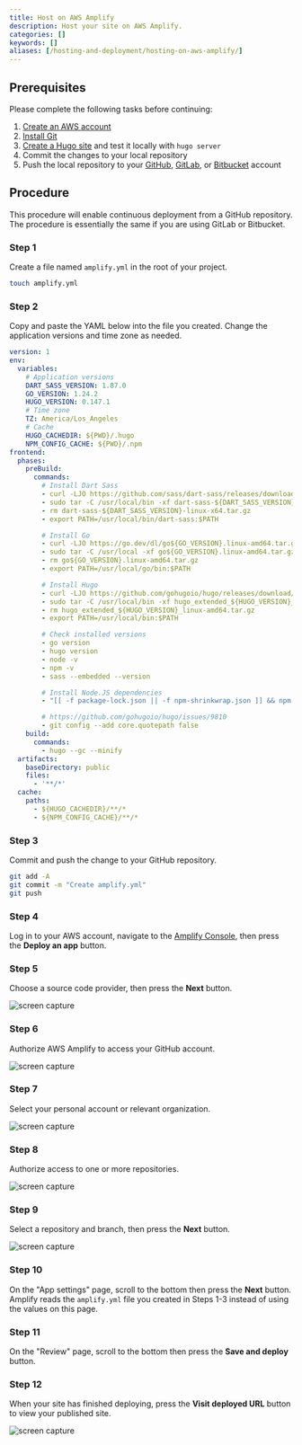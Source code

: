 ```yaml
---
title: Host on AWS Amplify
description: Host your site on AWS Amplify.
categories: []
keywords: []
aliases: [/hosting-and-deployment/hosting-on-aws-amplify/]
---
```


## Prerequisites

Please complete the following tasks before continuing:

1. [Create an AWS account]
1. [Install Git]
1. [Create a Hugo site] and test it locally with `hugo server`
1. Commit the changes to your local repository
1. Push the local repository to your [GitHub], [GitLab], or [Bitbucket] account

[Bitbucket]: https://bitbucket.org/product
[Create a Hugo site]: /getting-started/quick-start/
[Create an AWS account]: https://aws.amazon.com/resources/create-account/
[GitHub]: https://github.com
[GitLab]: https://about.gitlab.com/
[Install Git]: https://git-scm.com/book/en/v2/Getting-Started-Installing-Git

## Procedure

This procedure will enable continuous deployment from a GitHub repository. The procedure is essentially the same if you are using GitLab or Bitbucket.

### Step 1

Create a file named `amplify.yml` in the root of your project.

```sh
touch amplify.yml
```

### Step 2

Copy and paste the YAML below into the file you created. Change the application versions and time zone as needed.

```yaml {file="amplify.yml" copy=true}
version: 1
env:
  variables:
    # Application versions
    DART_SASS_VERSION: 1.87.0
    GO_VERSION: 1.24.2
    HUGO_VERSION: 0.147.1
    # Time zone
    TZ: America/Los_Angeles
    # Cache
    HUGO_CACHEDIR: ${PWD}/.hugo
    NPM_CONFIG_CACHE: ${PWD}/.npm
frontend:
  phases:
    preBuild:
      commands:
        # Install Dart Sass
        - curl -LJO https://github.com/sass/dart-sass/releases/download/${DART_SASS_VERSION}/dart-sass-${DART_SASS_VERSION}-linux-x64.tar.gz
        - sudo tar -C /usr/local/bin -xf dart-sass-${DART_SASS_VERSION}-linux-x64.tar.gz
        - rm dart-sass-${DART_SASS_VERSION}-linux-x64.tar.gz
        - export PATH=/usr/local/bin/dart-sass:$PATH

        # Install Go
        - curl -LJO https://go.dev/dl/go${GO_VERSION}.linux-amd64.tar.gz
        - sudo tar -C /usr/local -xf go${GO_VERSION}.linux-amd64.tar.gz
        - rm go${GO_VERSION}.linux-amd64.tar.gz
        - export PATH=/usr/local/go/bin:$PATH

        # Install Hugo
        - curl -LJO https://github.com/gohugoio/hugo/releases/download/v${HUGO_VERSION}/hugo_extended_${HUGO_VERSION}_linux-amd64.tar.gz
        - sudo tar -C /usr/local/bin -xf hugo_extended_${HUGO_VERSION}_linux-amd64.tar.gz
        - rm hugo_extended_${HUGO_VERSION}_linux-amd64.tar.gz
        - export PATH=/usr/local/bin:$PATH

        # Check installed versions
        - go version
        - hugo version
        - node -v
        - npm -v
        - sass --embedded --version

        # Install Node.JS dependencies
        - "[[ -f package-lock.json || -f npm-shrinkwrap.json ]] && npm ci --prefer-offline || true"

        # https://github.com/gohugoio/hugo/issues/9810
        - git config --add core.quotepath false
    build:
      commands:
        - hugo --gc --minify
  artifacts:
    baseDirectory: public
    files:
      - '**/*'
  cache:
    paths:
      - ${HUGO_CACHEDIR}/**/*
      - ${NPM_CONFIG_CACHE}/**/*
```

### Step 3

Commit and push the change to your GitHub repository.

```sh
git add -A
git commit -m "Create amplify.yml"
git push
```

### Step 4

Log in to your AWS account, navigate to the [Amplify Console], then press the  **Deploy an app** button.

[Amplify Console]: https://console.aws.amazon.com/amplify/apps

### Step 5

Choose a source code provider, then press the **Next** button.

  ![screen capture](amplify-step-05.png)

### Step 6

Authorize AWS Amplify to access your GitHub account.

  ![screen capture](amplify-step-06.png)

### Step 7

Select your personal account or relevant organization.

  ![screen capture](amplify-step-07.png)

### Step 8

Authorize access to one or more repositories.

  ![screen capture](amplify-step-08.png)

### Step 9

Select a repository and branch, then press the **Next** button.

  ![screen capture](amplify-step-09.png)

### Step 10

On the "App settings" page, scroll to the bottom then press the **Next** button. Amplify reads the `amplify.yml` file you created in Steps 1-3 instead of using the values on this page.

### Step 11

On the "Review" page, scroll to the bottom then press the **Save and deploy** button.

### Step 12

When your site has finished deploying, press the **Visit deployed URL** button to view your published site.

  ![screen capture](amplify-step-11.png)
